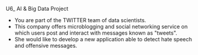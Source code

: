 U6_ AI & Big Data Project

- You are part of the TWITTER team of data scientists.
- This company offers microblogging and social networking service on
which users post and interact with messages known as "tweets".
- She would like to develop a new application able to detect hate speech
and offensive messages.
